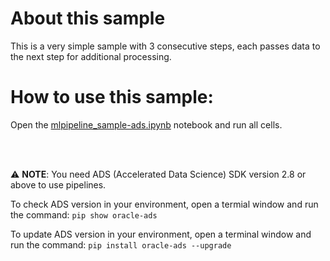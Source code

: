 # About this sample
This is a very simple sample with 3 consecutive steps, each passes data to the next step for additional processing.

# How to use this sample:
Open the [mlpipeline_sample-ads.ipynb](./mlpipeline_sample-ads.ipynb) notebook and run all cells.

<br/><br/>

:warning: **NOTE**: You need ADS (Accelerated Data Science) SDK version 2.8 or above to use pipelines.

To check ADS version in your environment, open a termial window and run the command: ```pip show oracle-ads```

To update ADS version in your environment, open a terminal window and run the command: ```pip install oracle-ads --upgrade```
